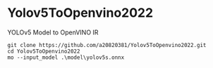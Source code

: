 # Yolov5ToOpenvino2022
YOLOv5 Model to OpenVINO IR
```
git clone https://github.com/a20820381/Yolov5ToOpenvino2022.git
cd Yolov5ToOpenvino2022
mo --input_model .\model\yolov5s.onnx
```
